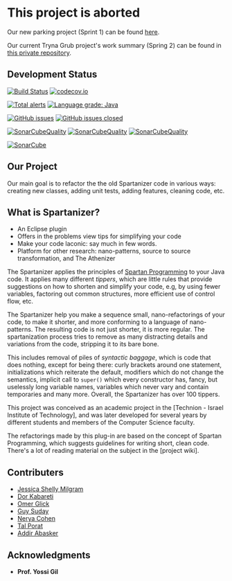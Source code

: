 # This project is aborted
Our new parking project (Sprint 1) can be found <a href="https://github.com/TechnionYP5779/team2-Appark">here</a>.

Our current Tryna Grub project's work summary (Spring 2) can be found in <a href="https://github.com/neryac/team2---tryna">this private repository</a>.


## Development Status
[![Build Status](https://travis-ci.org/TechnionYP5779/team2.svg?branch=master)](https://travis-ci.org/TechnionYP5779/team2)
[![codecov.io](http://codecov.io/github/TechnionYP5779/team2/coverage.svg?branch=master)](http://codecov.io/github/TechnionYP5779/team2?branch=master)

[![Total alerts](https://img.shields.io/lgtm/alerts/g/TechnionYP5779/team2.svg?logo=lgtm&logoWidth=18)](https://lgtm.com/projects/g/TechnionYP5779/team2/alerts/)
[![Language grade: Java](https://img.shields.io/lgtm/grade/java/g/TechnionYP5779/team2.svg?logo=lgtm&logoWidth=18)](https://lgtm.com/projects/g/TechnionYP5779/team2/context:java)

[![GitHub issues](https://img.shields.io/github/issues/TechnionYP5779/team2.svg)](https://github.com/TechnionYP5779/team2/issues)
[![GitHub issues closed](https://img.shields.io/github/issues-closed-raw/TechnionYP5779/team2.svg?maxAge=100)](https://github.com/TechnionYP5779/team2/issues?q=is%3Aissue+is%3Aclosed)

[![SonarCubeQuality](https://sonarcloud.io/api/project_badges/measure?project=il.org.spartan%3Afluent.ly.2&metric=sqale_rating)](https://sonarcloud.io/dashboard?id=il.org.spartan%3Afluent.ly.2)
[![SonarCubeQuality](https://sonarcloud.io/api/project_badges/measure?project=il.org.spartan%3Afluent.ly.2&metric=coverage)](https://sonarcloud.io/dashboard?id=il.org.spartan%3Afluent.ly.2)
[![SonarCubeQuality](https://sonarcloud.io/api/project_badges/measure?project=il.org.spartan%3Afluent.ly.2&metric=ncloc)](https://sonarcloud.io/dashboard?id=il.org.spartan%3Afluent.ly.2)

[![SonarCube](https://sonarcloud.io/api/project_badges/quality_gate?project=il.org.spartan%3Afluent.ly.2)](https://sonarcloud.io/dashboard?id=il.org.spartan%3Afluent.ly.2)








<h2>Our Project</h2>

Our main goal is to refactor the the old Spartanizer code in various ways: creating new classes, adding unit tests, adding features, cleaning code, etc.

<h2>What is Spartanizer?</h2>
<ul>
  <li> An Eclipse plugin</li>
  <li>Offers in the problems view tips for simplifying your code </li>
  <li>Make your code laconic: say much in few words.</li>
  <li>Platform for other research: nano-patterns, source to source transformation, and The Athenizer</li>
</ul>

The Spartanizer applies the principles of <a href="https://github.com/SpartanRefactoring/Main/wiki/Spartan-Programming">Spartan Programming</a> to your Java code. It applies many different _tippers_, which are little rules that provide suggestions on how to shorten and
simplify your code, e.g, by using fewer variables, factoring out common structures, more efficient use of control flow, etc. 

The Spartanizer help you make a sequence small, nano-refactorings of your code, to make it shorter, and more conforming to a language of nano-patterns. The resulting code is not just shorter, it is more regular. The spartanization process tries to remove as many distracting details and variations from the code, stripping it to its bare bone.

This includes removal of piles of _syntactic baggage_, which is code that does nothing, except for being there:  curly brackets around one statement, initializations which reiterate the default, modifiers which do not change the semantics, implicit call to `super()` which every constructor has, fancy, but uselessly long variable names, variables which never vary and contain temporaries and  many more. Overall, the Spartanizer has over 100 tippers.

This project was conceived as an academic project in the [Technion - Israel
Institute of Technology], and was later developed for several years by
different students and members of the Computer Science faculty.

The refactorings made by this plug-in are based on the concept of Spartan Programming, which suggests guidelines for writing short, clean code. There's a lot of reading material on the subject in the [project wiki].


<h2>Contributers</h2>
<ul>
  <li><a href="https://github.com/jsmm0202">Jessica Shelly Milgram</a></li>
  <li><a href="https://github.com/DorKab">Dor Kabareti</a></li>
  <li><a href="https://github.com/OmerGlick">Omer Glick</a></li>
  <li><a href="https://github.com/GuySuday">Guy Suday</a></li>
  <li><a href="https://github.com/nerya50">Nerya Cohen</a></li>
  <li><a href="https://github.com/talporat">Tal Porat</a></li>
  <li><a href="https://github.com/addirabasker">Addir Abasker</a></li>
</ul>
<h2>Acknowledgments</h2>

* **Prof. Yossi Gil**
